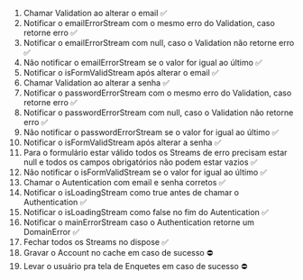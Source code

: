 1. Chamar Validation ao alterar o email ✅
2. Notificar o emailErrorStream com o mesmo erro do Validation, caso retorne erro ✅
3. Notificar o emailErrorStream com null, caso o Validation não retorne erro ✅
4. Não notificar o emailErrorStream se o valor for igual ao último ✅
5. Notificar o isFormValidStream após alterar o email ✅
6. Chamar Validation ao alterar a senha ✅
7. Notificar o passwordErrorStream com o mesmo erro do Validation, caso retorne erro ✅
8. Notificar o passwordErrorStream com null, caso o Validation não retorne erro ✅
9. Não notificar o passwordErrorStream se o valor for igual ao último ✅
10. Notificar o isFormValidStream após alterar a senha ✅
11. Para o formulário estar válido todos os Streams de erro precisam estar null e todos os campos obrigatórios não podem estar vazios ✅
12. Não notificar o isFormValidStream se o valor for igual ao último ✅
13. Chamar o Autentication com email e senha corretos ✅
14. Notificar o isLoadingStream como true antes de chamar o Authentication ✅
15. Notificar o isLoadingStream como false no fim do Autentication ✅
16. Notificar o mainErrorStream caso o Authentication retorne um DomainError ✅
17. Fechar todos os Streams no dispose ✅
18. Gravar o Account no cache em caso de sucesso ⛔️
19. Levar o usuário pra tela de Enquetes em caso de sucesso ⛔️